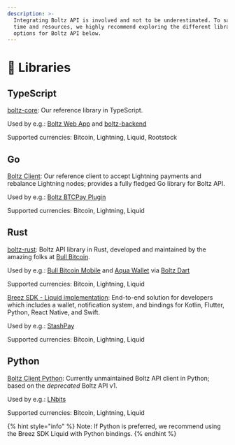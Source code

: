 ```yaml
---
description: >-
  Integrating Boltz API is involved and not to be underestimated. To save on
  time and resources, we highly recommend exploring the different library
  options for Boltz API below.
---
```


# 📙 Libraries

## TypeScript

[boltz-core](https://github.com/BoltzExchange/boltz-core): Our reference library
in TypeScript.

Used by e.g.: [Boltz Web App](https://github.com/BoltzExchange/boltz-web-app)
and [boltz-backend](https://github.com/BoltzExchange/boltz-backend)

Supported currencies: Bitcoin, Lightning, Liquid, Rootstock

## Go

[Boltz Client](https://github.com/BoltzExchange/boltz-client): Our reference
client to accept Lightning payments and rebalance Lightning nodes; provides a
fully fledged Go library for Boltz API.

Used by e.g.:
[Boltz BTCPay Plugin](https://github.com/BoltzExchange/boltz-btcpay-plugin/)

Supported currencies: Bitcoin, Lightning, Liquid

## Rust

[boltz-rust](https://github.com/SatoshiPortal/boltz-rust): Boltz API library in
Rust, developed and maintained by the amazing folks at
[Bull Bitcoin](https://www.bullbitcoin.com/).

Used by e.g.:
[Bull Bitcoin Mobile](https://github.com/SatoshiPortal/bullbitcoin-mobile) and
[Aqua Wallet](https://github.com/AquaWallet/aqua-wallet) via
[Boltz Dart](https://github.com/SatoshiPortal/boltz-dart)

Supported currencies: Bitcoin, Lightning, Liquid

[Breez SDK - Liquid implementation](https://github.com/breez/breez-sdk-liquid):
End-to-end solution for developers which includes a wallet, notification system,
and bindings for Kotlin, Flutter, Python, React Native, and Swift.

Used by e.g.: [StashPay](https://github.com/onionmill/stashpay)

Supported currencies: Bitcoin, Lightning, Liquid

## Python

[Boltz Client Python](https://github.com/BoltzExchange/boltz-client-python):
Currently unmaintained Boltz API client in Python; based on the _deprecated_
Boltz API v1.

Used by e.g.: [LNbits](https://github.com/lnbits/boltz)

Supported currencies: Bitcoin, Lightning, Liquid

{% hint style="info" %} Note: If Python is preferred, we recommend using the
Breez SDK Liquid with Python bindings. {% endhint %}
